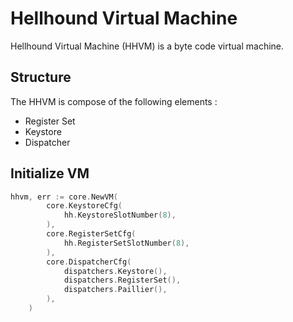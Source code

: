 # Hellhound Virtual Machine

Hellhound Virtual Machine (HHVM) is a byte code virtual machine.

## Structure

The HHVM is compose of the following elements :

- Register Set
- Keystore
- Dispatcher

## Initialize VM

```go
hhvm, err := core.NewVM(
		core.KeystoreCfg(
			hh.KeystoreSlotNumber(8),
		),
		core.RegisterSetCfg(
			hh.RegisterSetSlotNumber(8),
		),
		core.DispatcherCfg(
			dispatchers.Keystore(),
			dispatchers.RegisterSet(),
			dispatchers.Paillier(),
		),
	)
```